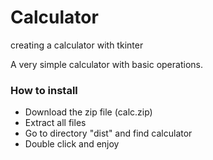 # Calculator
 creating a calculator with tkinter

A very simple calculator with basic operations.

### How to install ###
* Download the zip file (calc.zip)
* Extract all files
* Go to directory "dist" and find calculator
* Double click and enjoy